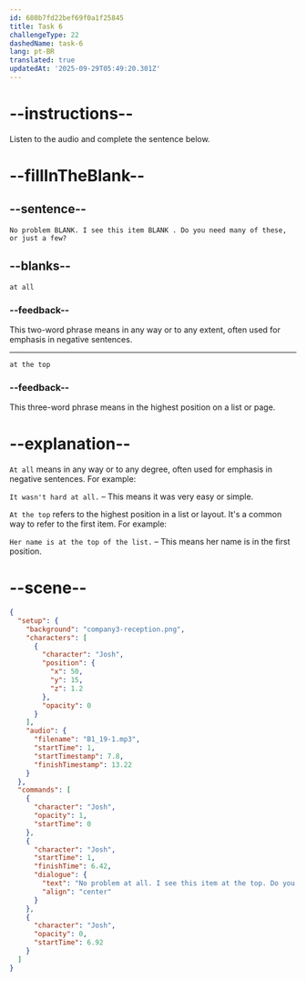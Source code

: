 ```yaml
---
id: 680b7fd22bef69f0a1f25845
title: Task 6
challengeType: 22
dashedName: task-6
lang: pt-BR
translated: true
updatedAt: '2025-09-29T05:49:20.301Z'
---
```


<!-- (Audio) Josh: No problem at all. I see this item at the top. Do you need many of these, or just a few? -->

# --instructions--

Listen to the audio and complete the sentence below.

# --fillInTheBlank--

## --sentence--

`No problem BLANK. I see this item BLANK . Do you need many of these, or just a few?`

## --blanks--

`at all`

### --feedback--

This two-word phrase means in any way or to any extent, often used for emphasis in negative sentences.

---

`at the top`

### --feedback--

This three-word phrase means in the highest position on a list or page.

# --explanation--

`At all` means in any way or to any degree, often used for emphasis in negative sentences. For example:

`It wasn't hard at all.` – This means it was very easy or simple.

`At the top` refers to the highest position in a list or layout. It's a common way to refer to the first item. For example:

`Her name is at the top of the list.` – This means her name is in the first position.

# --scene--

```json
{
  "setup": {
    "background": "company3-reception.png",
    "characters": [
      {
        "character": "Josh",
        "position": {
          "x": 50,
          "y": 15,
          "z": 1.2
        },
        "opacity": 0
      }
    ],
    "audio": {
      "filename": "B1_19-1.mp3",
      "startTime": 1,
      "startTimestamp": 7.8,
      "finishTimestamp": 13.22
    }
  },
  "commands": [
    {
      "character": "Josh",
      "opacity": 1,
      "startTime": 0
    },
    {
      "character": "Josh",
      "startTime": 1,
      "finishTime": 6.42,
      "dialogue": {
        "text": "No problem at all. I see this item at the top. Do you need many of these or just a few?",
        "align": "center"
      }
    },
    {
      "character": "Josh",
      "opacity": 0,
      "startTime": 6.92
    }
  ]
}
```
